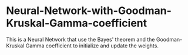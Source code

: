 # Neural-Network-with-Goodman-Kruskal-Gamma-coefficient
This is a Neural Network that use the Bayes' theorem and the Goodman-Kruskal Gamma coefficient to initialize and update the weights.
